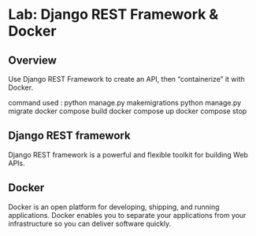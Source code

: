 # Lab: Django REST Framework & Docker

## Overview

Use Django REST Framework to create an API, then “containerize” it with Docker.

command used :
python manage.py makemigrations
python manage.py migrate
docker compose build 
docker compose up 
docker compose stop 

## Django REST framework 

Django REST framework is a powerful and flexible toolkit for building Web APIs.

## Docker 

Docker is an open platform for developing, shipping, and running applications. Docker enables you to separate your applications from your infrastructure so you can deliver software quickly.
